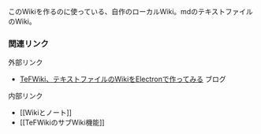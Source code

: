 このWikiを作るのに使っている、自作のローカルWiki。mdのテキストファイルのWiki。

### 関連リンク

外部リンク
- [TeFWiki、テキストファイルのWikiをElectronで作ってみる](https://karino2.github.io/2021/04/10/TeFWiki.html) ブログ

内部リンク
- [[Wikiとノート]]
- [[TeFWikiのサブWiki機能]]

